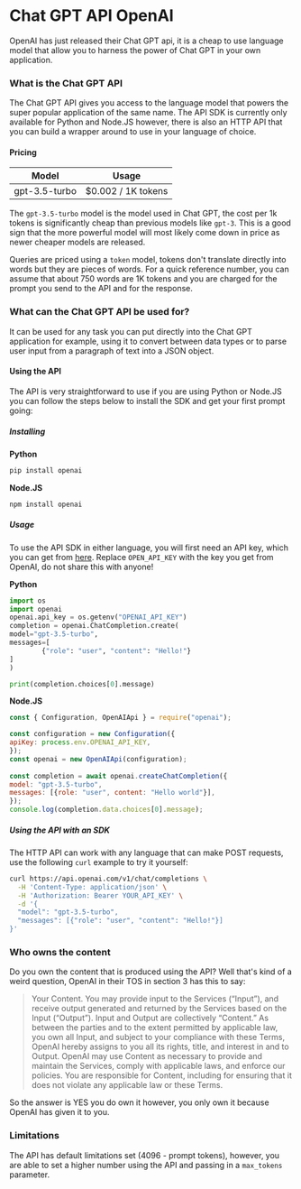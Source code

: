 # Chat GPT API OpenAI
OpenAI has just released their Chat GPT api, it is a cheap to use language model that allow you to harness the power of Chat GPT in your own application.

### What is the Chat GPT API
The Chat GPT API gives you access to the language model that powers the super popular application of the same name. The API SDK is currently only available for Python and Node.JS however, there is also an HTTP API that you can build a wrapper around to use in your language of choice.

#### Pricing
|Model | Usage |
|-------|-------|
| gpt-3.5-turbo | $0.002 / 1K tokens |

The `gpt-3.5-turbo` model is the model used in Chat GPT, the cost per 1k tokens is significantly cheap than previous models like `gpt-3`. This is a good sign that the more powerful model will most likely come down in price as newer cheaper models are released. 

Queries are priced using a `token` model, tokens don't translate directly into words but they are pieces of words. For a quick reference number, you can assume that about 750 words are 1K tokens and you are charged for the prompt you send to the API and for the response.

### What can the Chat GPT API be used for?
It can be used for any task you can put directly into the Chat GPT application for example, using it to convert between data types or to parse user input from a paragraph of text into a JSON object.

#### Using the API
The API is very straightforward to use if you are using Python or Node.JS you can follow the steps below to install the SDK and get your first prompt going:

##### Installing
**Python**
```bash
pip install openai
```

**Node.JS**
```bash
npm install openai
```

##### Usage
To use the API SDK in either language, you will first need an API key, which you can get from [here](https://openai.com "Link to Open AI's website"). Replace `OPEN_API_KEY` with the key you get from OpenAI, do not share this with anyone!

**Python**
```python
import os
import openai
openai.api_key = os.getenv("OPENAI_API_KEY")
completion = openai.ChatCompletion.create(
model="gpt-3.5-turbo",
messages=[
        {"role": "user", "content": "Hello!"}
]
)

print(completion.choices[0].message)
```

**Node.JS**
```javascript
const { Configuration, OpenAIApi } = require("openai");

const configuration = new Configuration({
apiKey: process.env.OPENAI_API_KEY,
});
const openai = new OpenAIApi(configuration);
    
const completion = await openai.createChatCompletion({
model: "gpt-3.5-turbo",
messages: [{role: "user", content: "Hello world"}],
});
console.log(completion.data.choices[0].message);
```

##### Using the API with an SDK
The HTTP API can work with any language that can make POST requests, use the following `curl` example to try it yourself:
```bash
curl https://api.openai.com/v1/chat/completions \
  -H 'Content-Type: application/json' \
  -H 'Authorization: Bearer YOUR_API_KEY' \
  -d '{
  "model": "gpt-3.5-turbo",
  "messages": [{"role": "user", "content": "Hello!"}]
}'
```

### Who owns the content
Do you own the content that is produced using the API? Well that's kind of a weird question, OpenAI in their TOS in section 3 has this to say:
> Your Content. You may provide input to the Services (“Input”), and receive output generated and returned by the Services based on the Input (“Output”). Input and Output are collectively “Content.” As between the parties and to the extent permitted by applicable law, you own all Input, and subject to your compliance with these Terms, OpenAI hereby assigns to you all its rights, title, and interest in and to Output. OpenAI may use Content as necessary to provide and maintain the Services, comply with applicable laws, and enforce our policies. You are responsible for Content, including for ensuring that it does not violate any applicable law or these Terms.

So the answer is YES you do own it however, you only own it because OpenAI has given it to you.

### Limitations
The API has default limitations set (4096 - prompt tokens), however, you are able to set a higher number using the API and passing in a `max_tokens` parameter.